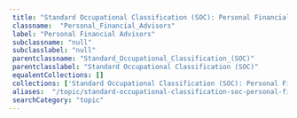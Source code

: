 ```yaml
--- 
 title: "Standard Occupational Classification (SOC): Personal Financial Advisors" 
 classname:  "Personal_Financial_Advisors" 
 label: "Personal Financial Advisors" 
 subclassname: "null" 
 subclasslabel: "null" 
 parentclassname: "Standard_Occupational_Classification_(SOC)" 
 parentclasslabel: "Standard Occupational Classification (SOC)" 
 equalentCollections: [] 
 collections: ['Standard Occupational Classification (SOC): Personal Financial Advisors']
 aliases:  "/topic/standard-occupational-classification-soc-personal-financial-advisors"  
 searchCategory: "topic" 
---
```

